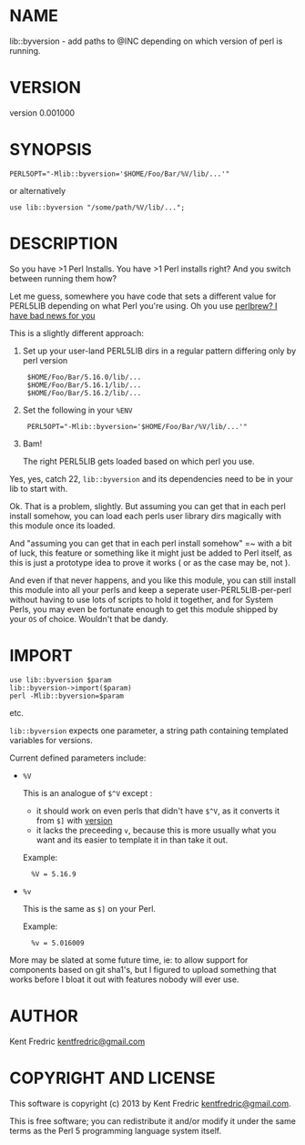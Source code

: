 # NAME

lib::byversion - add paths to @INC depending on which version of perl is running.

# VERSION

version 0.001000

# SYNOPSIS

    PERL5OPT="-Mlib::byversion='$HOME/Foo/Bar/%V/lib/...'"

or alternatively

    use lib::byversion "/some/path/%V/lib/...";

# DESCRIPTION

So you have >1 Perl Installs.  You have >1 Perl installs right?
And you switch between running them how?

Let me guess, somewhere you have code that sets a different value for PERL5LIB depending on what Perl you're using.
Oh you use [perlbrew? I have bad news for you](http://grep.cpan.me/?q=PERL5LIB+dist=App-perlbrew)

This is a slightly different approach:

1. Set up your user-land PERL5LIB dirs in a regular pattern differing only by perl version

        $HOME/Foo/Bar/5.16.0/lib/...
        $HOME/Foo/Bar/5.16.1/lib/...
        $HOME/Foo/Bar/5.16.2/lib/...
2. Set the following in your `%ENV`

        PERL5OPT="-Mlib::byversion='$HOME/Foo/Bar/%V/lib/...'"
3. Bam!

    The right PERL5LIB gets loaded based on which perl you use.

Yes, yes, catch 22, `lib::byversion` and its dependencies need to be in your lib to start with.

Ok. That is a problem, slightly. But assuming you can get that in each perl install somehow, you can load each perls user library dirs magically with this module once its loaded.

And "assuming you can get that in each perl install somehow" =~ with a bit of luck, this feature or something like it might just be added to Perl itself, as this is just a prototype idea to prove it works ( or as the case may be, not ).

And even if that never happens, and you like this module, you can still install this module into all your perls and keep a seperate user-PERL5LIB-per-perl without having to use lots of scripts to hold it together, and for System Perls, you may even be fortunate enough to get this module shipped by your `OS` of choice. Wouldn't that be dandy.

# IMPORT

    use lib::byversion $param
    lib::byversion->import($param)
    perl -Mlib::byversion=$param

etc.

`lib::byversion` expects one parameter, a string path containing templated variables for versions.

Current defined parameters include:

- `%V`

    This is an analogue of `$^V` except :

    - it should work on even perls that didn't have `$^V`, as it converts it from `$]` with [version](http://search.cpan.org/perldoc?version)
    - it lacks the preceeding `v`, because this is more usually what you want and its easier to template it in than take it out.

    Example:

        %V = 5.16.9

- `%v`

    This is the same as `$]` on your Perl.

    Example:

        %v = 5.016009

More may be slated at some future time, ie: to allow support for components based on git sha1's, but I figured to upload something that works before I bloat it out with features nobody will ever use.

# AUTHOR

Kent Fredric <kentfredric@gmail.com>

# COPYRIGHT AND LICENSE

This software is copyright (c) 2013 by Kent Fredric <kentfredric@gmail.com>.

This is free software; you can redistribute it and/or modify it under
the same terms as the Perl 5 programming language system itself.
